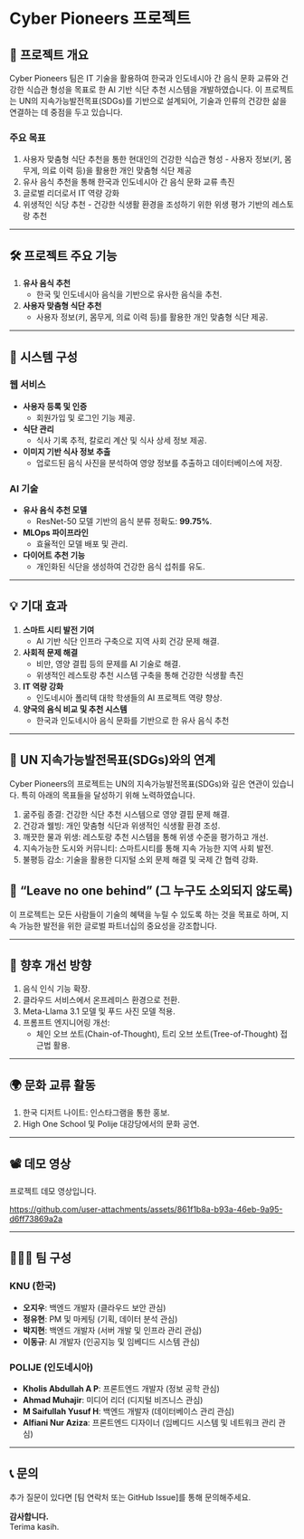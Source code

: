 
# Cyber Pioneers 프로젝트

## 📢 프로젝트 개요
Cyber Pioneers 팀은 IT 기술을 활용하여 한국과 인도네시아 간 음식 문화 교류와 건강한 식습관 형성을 목표로 한 AI 기반 식단 추천 시스템을 개발하였습니다. 이 프로젝트는 UN의 지속가능발전목표(SDGs)를 기반으로 설계되어, 기술과 인류의 건강한 삶을 연결하는 데 중점을 두고 있습니다.

### 주요 목표
1. 사용자 맞춤형 식단 추천을 통한 현대인의 건강한 식습관 형성 - 사용자 정보(키, 몸무게, 의료 이력 등)을 활용한 개인 맞춤형 식단 제공
2. 유사 음식 추천을 통해 한국과 인도네시아 간 음식 문화 교류 촉진
3. 글로벌 리더로서 IT 역량 강화
4. 위생적인 식당 추천 - 건강한 식생활 환경을 조성하기 위한 위생 평가 기반의 레스토랑 추천

---

## 🛠️ 프로젝트 주요 기능
1. **유사 음식 추천**  
   - 한국 및 인도네시아 음식을 기반으로 유사한 음식을 추천.
2. **사용자 맞춤형 식단 추천**  
   - 사용자 정보(키, 몸무게, 의료 이력 등)를 활용한 개인 맞춤형 식단 제공.

---

## 📂 시스템 구성
### 웹 서비스
- **사용자 등록 및 인증**
  - 회원가입 및 로그인 기능 제공.
- **식단 관리**
  - 식사 기록 추적, 칼로리 계산 및 식사 상세 정보 제공.
- **이미지 기반 식사 정보 추출**
  - 업로드된 음식 사진을 분석하여 영양 정보를 추출하고 데이터베이스에 저장.

### AI 기술
- **유사 음식 추천 모델**
  - ResNet-50 모델 기반의 음식 분류 정확도: **99.75%**.
- **MLOps 파이프라인**
  - 효율적인 모델 배포 및 관리.
- **다이어트 추천 기능**
  - 개인화된 식단을 생성하여 건강한 음식 섭취를 유도.

---

## 💡 기대 효과
1. **스마트 시티 발전 기여**
   - AI 기반 식단 인프라 구축으로 지역 사회 건강 문제 해결.
2. **사회적 문제 해결**
   - 비만, 영양 결핍 등의 문제를 AI 기술로 해결.
   - 위생적인 레스토랑 추천 시스템 구축을 통해 건강한 식생활 촉진
3. **IT 역량 강화**
   - 인도네시아 폴리텍 대학 학생들의 AI 프로젝트 역량 향상.
4. **양국의 음식 비교 및 추천 시스템**
   - 한국과 인도네시아 음식 문화를 기반으로 한 유사 음식 추천

---

## 🌟 UN 지속가능발전목표(SDGs)와의 연계
Cyber Pioneers의 프로젝트는 UN의 지속가능발전목표(SDGs)와 깊은 연관이 있습니다. 
특히 아래의 목표들을 달성하기 위해 노력하였습니다.

1. 굶주림 종결: 건강한 식단 추천 시스템으로 영양 결핍 문제 해결.
2. 건강과 웰빙: 개인 맞춤형 식단과 위생적인 식생활 환경 조성.
3. 깨끗한 물과 위생: 레스토랑 추천 시스템을 통해 위생 수준을 평가하고 개선.
4. 지속가능한 도시와 커뮤니티: 스마트시티를 통해 지속 가능한 지역 사회 발전.
5. 불평등 감소: 기술을 활용한 디지털 소외 문제 해결 및 국제 간 협력 강화.

## 🌱 “Leave no one behind” (그 누구도 소외되지 않도록)
이 프로젝트는 모든 사람들이 기술의 혜택을 누릴 수 있도록 하는 것을 목표로 하며, 지속 가능한 발전을 위한 글로벌 파트너십의 중요성을 강조합니다.

---

## 🚀 향후 개선 방향
1. 음식 인식 기능 확장.
2. 클라우드 서비스에서 온프레미스 환경으로 전환.
3. Meta-Llama 3.1 모델 및 푸드 사진 모델 적용.
4. 프롬프트 엔지니어링 개선:
   - 체인 오브 쏘트(Chain-of-Thought), 트리 오브 쏘트(Tree-of-Thought) 접근법 활용.

---

## 🌍 문화 교류 활동
1. 한국 디저트 나이트: 인스타그램을 통한 홍보.
2. High One School 및 Polije 대강당에서의 문화 공연.

---

## 📽️ 데모 영상
프로젝트 데모 영상입니다.

https://github.com/user-attachments/assets/861f1b8a-b93a-46eb-9a95-d6ff73869a2a

---

## 🧑‍🤝‍🧑 팀 구성
### KNU (한국)
- **오지우**: 백엔드 개발자 (클라우드 보안 관심)
- **정유현**: PM 및 마케팅 (기획, 데이터 분석 관심)
- **박지현**: 백엔드 개발자 (서버 개발 및 인프라 관리 관심)
- **이동규**: AI 개발자 (인공지능 및 임베디드 시스템 관심)

### POLIJE (인도네시아)
- **Kholis Abdullah A P**: 프론트엔드 개발자 (정보 공학 관심)
- **Ahmad Muhajir**: 미디어 리더 (디지털 비즈니스 관심)
- **M Saifullah Yusuf H**: 백엔드 개발자 (데이터베이스 관리 관심)
- **Alfiani Nur Aziza**: 프론트엔드 디자이너 (임베디드 시스템 및 네트워크 관리 관심)

---

## 📞 문의
추가 질문이 있다면 [팀 연락처 또는 GitHub Issue]를 통해 문의해주세요.

**감사합니다.**  
Terima kasih.
